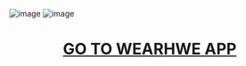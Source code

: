 ![image](https://github.com/MohammedBelfellah/weather-app/assets/118396426/ec261ec4-446f-4f27-9afd-ff8f3bcc530a)
![image](https://github.com/MohammedBelfellah/weather-app/assets/118396426/b7bf536d-6af9-493f-9cdd-1db804c2fd3c)
 <h1 style="text-align: center; color: #007bff;"><a href="https://weather-app-alpha-flame.vercel.app/" target="_blank">GO TO WEARHWE APP </a></h1>
